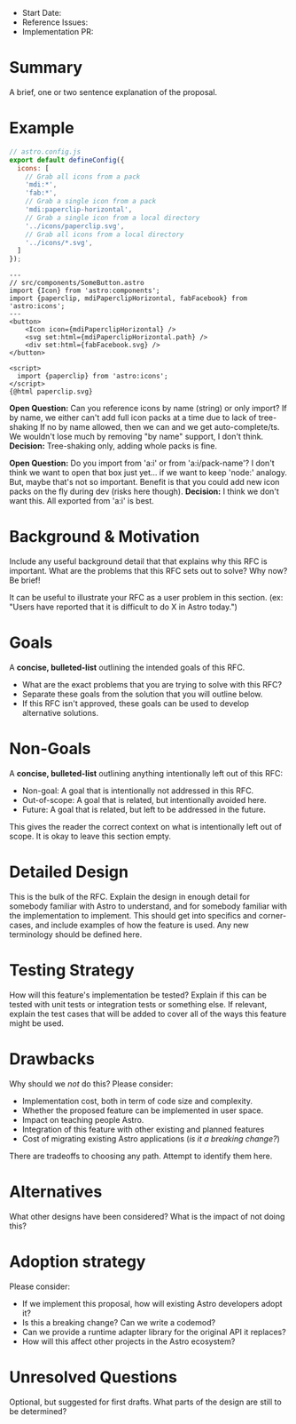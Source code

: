 - Start Date: <!-- today's date, YYYY-MM-DD -->
- Reference Issues: <!-- related issues, otherwise leave empty -->
- Implementation PR: <!-- leave empty -->

# Summary

A brief, one or two sentence explanation of the proposal.

# Example

```js
// astro.config.js
export default defineConfig({
  icons: [
    // Grab all icons from a pack
    'mdi:*',
    'fab:*',
    // Grab a single icon from a pack
    'mdi:paperclip-horizontal',
    // Grab a single icon from a local directory
    '../icons/paperclip.svg',
    // Grab all icons from a local directory
    '../icons/*.svg',
  ]
});
```

```astro
---
// src/components/SomeButton.astro
import {Icon} from 'astro:components';
import {paperclip, mdiPaperclipHorizontal, fabFacebook} from 'astro:icons';
---
<button>
    <Icon icon={mdiPaperclipHorizontal} />
    <svg set:html={mdiPaperclipHorizontal.path} />
    <div set:html={fabFacebook.svg} />
</button>
```

```svelte
<script>
  import {paperclip} from 'astro:icons';
</script>
{@html paperclip.svg}
```

**Open Question:** Can you reference icons by name (string) or only import?
If by name, we either can't add full icon packs at a time due to lack of tree-shaking
If no by name allowed, then we can and we get auto-complete/ts.
We wouldn't lose much by removing "by name" support, I don't think.
**Decision:** Tree-shaking only, adding whole packs is fine.

**Open Question:** Do you import from 'a:i' or from 'a:i/pack-name'?
I don't think we want to open that box just yet... if we want to keep 'node:' analogy.
But, maybe that's not so important.
Benefit is that you could add new icon packs on the fly during dev (risks here though).
**Decision:** I think we don't want this. All exported from 'a:i' is best.

# Background & Motivation

Include any useful background detail that that explains why this RFC is important.
What are the problems that this RFC sets out to solve? Why now? Be brief!

It can be useful to illustrate your RFC as a user problem in this section.
(ex: "Users have reported that it is difficult to do X in Astro today.")

# Goals

A **concise, bulleted-list** outlining the intended goals of this RFC. 

- What are the exact problems that you are trying to solve with this RFC?
- Separate these goals from the solution that you will outline below.
- If this RFC isn't approved, these goals can be used to develop alternative solutions.

# Non-Goals 

A **concise, bulleted-list** outlining anything intentionally left out of this RFC:

- Non-goal: A goal that is intentionally not addressed in this RFC.
- Out-of-scope: A goal that is related, but intentionally avoided here.
- Future: A goal that is related, but left to be addressed in the future.

This gives the reader the correct context on what is intentionally left out of scope.
It is okay to leave this section empty.

# Detailed Design

This is the bulk of the RFC. Explain the design in enough detail for somebody
familiar with Astro to understand, and for somebody familiar with the
implementation to implement. This should get into specifics and corner-cases,
and include examples of how the feature is used. Any new terminology should be
defined here.

# Testing Strategy

How will this feature's implementation be tested? Explain if this can be tested with
unit tests or integration tests or something else. If relevant, explain the test
cases that will be added to cover all of the ways this feature might be used.

# Drawbacks

Why should we *not* do this? Please consider:

- Implementation cost, both in term of code size and complexity.
- Whether the proposed feature can be implemented in user space.
- Impact on teaching people Astro.
- Integration of this feature with other existing and planned features
- Cost of migrating existing Astro applications (_is it a breaking change?_)

There are tradeoffs to choosing any path. Attempt to identify them here.

# Alternatives

What other designs have been considered? What is the impact of not doing this?

# Adoption strategy

Please consider:

- If we implement this proposal, how will existing Astro developers adopt it?
- Is this a breaking change? Can we write a codemod?
- Can we provide a runtime adapter library for the original API it replaces?
- How will this affect other projects in the Astro ecosystem?

# Unresolved Questions

Optional, but suggested for first drafts.
What parts of the design are still to be determined?
